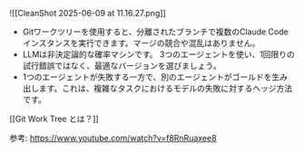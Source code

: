 ![[CleanShot 2025-06-09 at 11.16.27.png]]

- Gitワークツリーを使用すると、分離されたブランチで複数のClaude Codeインスタンスを実行できます。マージの競合や混乱はありません。
- LLMは非決定論的な確率マシンです。 3つのエージェントを使い、1回限りの試行錯誤ではなく、最適なバージョンを選びましょう。
- 1つのエージェントが失敗する一方で、別のエージェントがゴールドを生み出します。これは、複雑なタスクにおけるモデルの失敗に対するヘッジ方法です。


[[Git Work Tree とは？]]

参考: https://www.youtube.com/watch?v=f8RnRuaxee8